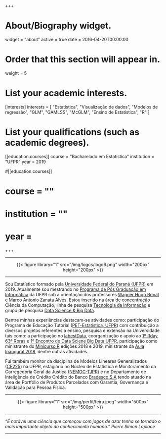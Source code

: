 +++
# About/Biography widget.
widget = "about"
active = true
date = 2016-04-20T00:00:00

# Order that this section will appear in.
weight = 5

# List your academic interests.
[interests]
  interests = [
    "Estatística",
    "Visualização de dados",
    "Modelos de regressão",
    "GLM",
    "GAMLSS",
    "McGLM",
    "Ensino de Estatística",
    "R"
  ]

# List your qualifications (such as academic degrees).
[[education.courses]]
  course = "Bacharelado em Estatística"
  institution = "UFPR"
  year = 2019

#[[education.courses]]
#  course = ""
#  institution = ""
#  year =  
  
+++

---

<center>
{{< figure library="1" src="/img/logos/logo6.png" width="200px" height="200px" >}}
</center>

---

Sou Estatístico formado pela [Universidade Federal do Paraná (UFPR)](http://www.ufpr.br/portalufpr/) em 2019. Atualmente sou mestrando no [Programa de Pós Graduação em Informática](http://www.prppg.ufpr.br/ppginformatica/?lang=pb) da UFPR sob a orientação dos professores [Wagner Hugo Bonat](http://www.leg.ufpr.br/~wagner/) e [Marco Antonio Zanata Alves](https://web.inf.ufpr.br/mazalves/). Estou inserido na área de concentração Ciência da Computação, linha de pesquisa [Tecnologia da Informação](http://www.prppg.ufpr.br/ppginformatica/index.php/tecnologia-da-informacao/?lang=pb) e grupo de pesquisa [Data Science & Big Data](https://web.inf.ufpr.br/dsbd/). 

Dentre minhas experiências destacam-se atividades como: 
participação do Programa de Educação Tutorial ([PET-Estatística, UFPR][pet])
com contribuição a diversos projetos referentes a ensino, pesquisa e extensão na Universidade tais como: a participação no [labestData][ld], coorganização e apoio ao [1º Rday][rday], [63ª Rbras][rbras] e [1º Encontro de Data Sciene Big Data UFPR][dsbd], participação como ministrante do [Minicurso R][minicurso] edições 2018 e 2019, ministrante da [Aula Inaugural 2018][pse], dentre outras atividades. 

Fui também monitor da disciplina de Modelos Lineares Generalizados ([CE225][glm]) na UFPR, estagiário no Núcleo de Estatística e Monitoramento da Corregedoria Geral da Justiça ([NEMOC-TJPR][nemoc]) e no Departamento de Inteligência de Crédito Crédito do Banco [Bradesco S.A][bradesco] tendo atuado na área de Portfólio de Produtos Parcelados com Garantia, Governança e Validação para Pessoa Física.

---

<center>
{{< figure library="1" src="/img/perfil/feira.jpeg" width="500px" height="500px" >}}
</center>

---

*“É notável uma ciência que começou com jogos de azar tenha se tornado o mais importante objeto do conhecimento humano.” Pierre Simon Laplace*

---

[pet]: https://pet-estatistica.github.io/site/

[nemoc]: https://www.tjpr.jus.br/corregedoria?p_p_id=36&p_p_lifecycle=0&p_p_state=maximized&p_p_mode=view&_36_struts_action=%2Fwiki%2Fview&p_r_p_185834411_nodeName=CORREGEDORIA-GERAL+DA+JUSTI%C3%87A&p_r_p_185834411_title=16.+NEMOC&p_r_p_185834411_nodeId=176942

[ufpr]: http://www.ufpr.br/portalufpr/

[glm]: https://docs.ufpr.br/~taconeli/CE22518/CE22518.html

[ld]: https://gitlab.c3sl.ufpr.br/pet-estatistica/labestData

[gamlss]: http://www.gamlss.com/

[sjp]: http://www.sjp.pr.gov.br/secretarias/secretaria-esporte-e-lazer/

[bradesco]: https://banco.bradesco/html/classic/index.shtm

[rday]: http://rday.leg.ufpr.br/

[rbras]: http://www.rbras.org.br/rbras63

[minicurso]: https://pet-estatistica.github.io/site/minicurso_r/

[pse]:https://pet-estatistica.github.io/site/aula_inaug/

[dsbd]:http://dsbd.leg.ufpr.br/evento/

[ic]: https://lineu96.github.io/st/projects/gamlss/

[tcc]: https://lineu96.github.io/st/projects/manova/